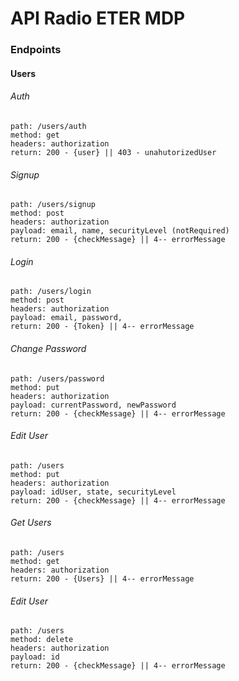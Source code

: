 # API Radio ETER MDP

### Endpoints
#### Users

###### Auth
    path: /users/auth
    method: get
    headers: authorization
    return: 200 - {user} || 403 - unahutorizedUser

###### Signup
    path: /users/signup
    method: post
    headers: authorization
    payload: email, name, securityLevel (notRequired)
    return: 200 - {checkMessage} || 4-- errorMessage

###### Login
    path: /users/login
    method: post
    headers: authorization
    payload: email, password,
    return: 200 - {Token} || 4-- errorMessage

###### Change Password
    path: /users/password
    method: put
    headers: authorization
    payload: currentPassword, newPassword
    return: 200 - {checkMessage} || 4-- errorMessage

###### Edit User
    path: /users
    method: put
    headers: authorization
    payload: idUser, state, securityLevel
    return: 200 - {checkMessage} || 4-- errorMessage

###### Get Users
    path: /users
    method: get
    headers: authorization
    return: 200 - {Users} || 4-- errorMessage

###### Edit User
    path: /users
    method: delete
    headers: authorization
    payload: id
    return: 200 - {checkMessage} || 4-- errorMessage

